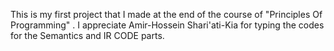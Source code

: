 This is my first project that I made at the end of the course of "Principles Of Programming" . I appreciate Amir-Hossein Shari'ati-Kia
for typing the codes for the Semantics and IR CODE parts.